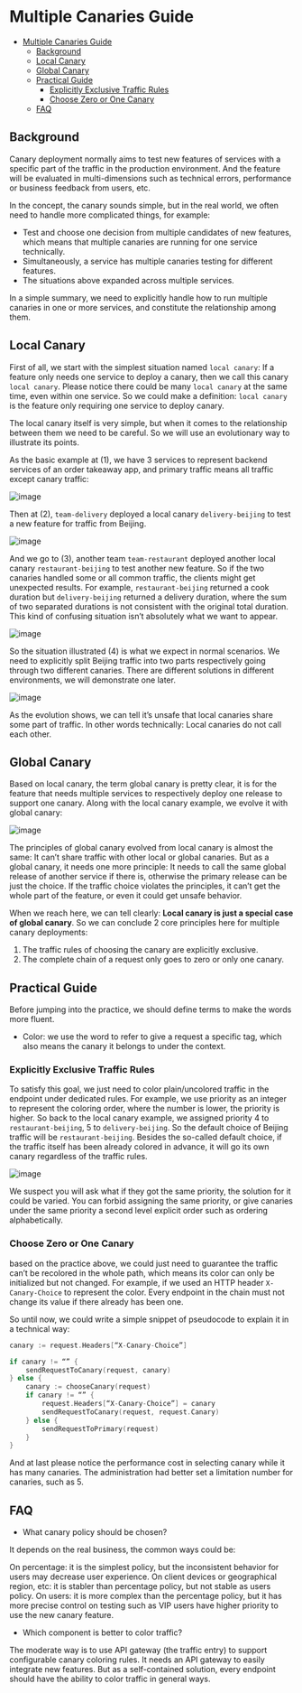 
# Multiple Canaries Guide

- [Multiple Canaries Guide](#multiple-canaries-guide)
  - [Background](#background)
  - [Local Canary](#local-canary)
  - [Global Canary](#global-canary)
  - [Practical Guide](#practical-guide)
    - [Explicitly Exclusive Traffic Rules](#explicitly-exclusive-traffic-rules)
    - [Choose Zero or One Canary](#choose-zero-or-one-canary)
  - [FAQ](#faq)

## Background

Canary deployment normally aims to test new features of services with a specific part of the traffic in the production environment. And the feature will be evaluated in multi-dimensions such as technical errors, performance or business feedback from users, etc.

In the concept, the canary sounds simple, but in the real world, we often need to handle more complicated things, for example:

- Test and choose one decision from multiple candidates of new features, which means that multiple canaries are running for one service technically.
- Simultaneously, a service has multiple canaries testing for different features.
- The situations above expanded across multiple services.

In a simple summary, we need to explicitly handle how to run multiple canaries in one or more services, and constitute the relationship among them.

## Local Canary

First of all, we start with the simplest situation named `local canary`: If a feature only needs one service to deploy a canary, then we call this canary `local canary`. Please notice there could be many `local canary` at the same time, even within one service. So we could make a definition: `local canary` is the feature only requiring one service to deploy canary.

The local canary itself is very simple, but when it comes to the relationship between them we need to be careful. So we will use an evolutionary way to illustrate its points.

As the basic example at (1), we have 3 services to represent backend services of an order takeaway app, and primary traffic means all traffic except canary traffic:

![image](imgs/multiple-canaries-guide-01.png)

Then at (2), `team-delivery` deployed a local canary `delivery-beijing` to test a new feature for traffic from Beijing.

![image](imgs/multiple-canaries-guide-02.png)

And we go to (3), another team `team-restaurant` deployed another local canary `restaurant-beijing` to test another new feature. So if the two canaries handled some or all common traffic, the clients might get unexpected results. For example, `restaurant-beijing` returned a cook duration but `delivery-beijing` returned a delivery duration, where the sum of two separated durations is not consistent with the original total duration. This kind of confusing situation isn’t absolutely what we want to appear.

![image](imgs/multiple-canaries-guide-03.png)

So the situation illustrated (4) is what we expect in normal scenarios. We need to explicitly split Beijing traffic into two parts respectively going through two different canaries. There are different solutions in different environments, we will demonstrate one later.

![image](imgs/multiple-canaries-guide-04.png)

As the evolution shows, we can tell it’s unsafe that local canaries share some part of traffic. In other words technically: Local canaries do not call each other.

## Global Canary

Based on local canary, the term global canary is pretty clear, it is for the feature that needs multiple services to respectively deploy one release to support one canary. Along with the local canary example, we evolve it with global canary:

![image](imgs/multiple-canaries-guide-05.png)

The principles of global canary evolved from local canary is almost the same: It can’t share traffic with other local or global canaries. But as a global canary, it needs one more principle: It needs to call the same global release of another service if there is, otherwise the primary release can be just the choice. If the traffic choice violates the principles, it can’t get the whole part of the feature, or even it could get unsafe behavior.

When we reach here, we can tell clearly: **Local canary is just a special case of global canary**. So we can conclude 2 core principles here for multiple canary deployments:

1. The traffic rules of choosing the canary are explicitly exclusive.
2. The complete chain of a request only goes to zero or only one canary.

## Practical Guide

Before jumping into the practice, we should define terms to make the words more fluent.

- Color: we use the word to refer to give a request a specific tag, which also means the canary it belongs to under the context.

### Explicitly Exclusive Traffic Rules

To satisfy this goal, we just need to color plain/uncolored traffic in the endpoint under dedicated rules. For example, we use priority as an integer to represent the coloring order, where the number is lower, the priority is higher. So back to the local canary example, we assigned priority 4 to `restaurant-beijing`, 5 to `delivery-beijing`. So the default choice of Beijing traffic will be `restaurant-beijing`. Besides the so-called default choice, if the traffic itself has been already colored in advance, it will go its own canary regardless of the traffic rules.

![image](imgs/multiple-canaries-guide-06.png)

We suspect you will ask what if they got the same priority, the solution for it could be varied. You can forbid assigning the same priority, or give canaries under the same priority a second level explicit order such as ordering alphabetically.

### Choose Zero or One Canary

based on the practice above, we could just need to guarantee the traffic can’t be recolored in the whole path, which means its color can only be initialized but not changed. For example, if we used an HTTP header `X-Canary-Choice` to represent the color. Every endpoint in the chain must not change its value if there already has been one.

So until now, we could write a simple snippet of pseudocode to explain it in a technical way:

```go
canary := request.Headers[“X-Canary-Choice”]

if canary != “” {
    sendRequestToCanary(request, canary)
} else {
    canary := chooseCanary(request)
    if canary != “” {
        request.Headers[“X-Canary-Choice”] = canary
        sendRequestToCanary(request, request.Canary)
    } else {
        sendRequestToPrimary(request)
    }
}
```

And at last please notice the performance cost in selecting canary while it has many canaries. The administration had better set a limitation number for canaries, such as 5.

## FAQ

- What canary policy should be chosen?

It depends on the real business, the common ways could be:

On percentage: it is the simplest policy, but the inconsistent behavior for users may decrease user experience.
On client devices or geographical region, etc: it is stabler than percentage policy, but not stable as users policy.
On users: it is more complex than the percentage policy, but it has more precise control on testing such as VIP users have higher priority to use the new canary feature.

- Which component is better to color traffic?

The moderate way is to use API gateway (the traffic entry) to support configurable canary coloring rules. It needs an API gateway to easily integrate new features. But as a self-contained solution, every endpoint should have the ability to color traffic in general ways.
